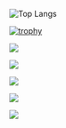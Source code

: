 
![Top Langs](https://github-readme-stats.vercel.app/api/top-langs/?username=Ametisto26&langs_count=7&layout=compact&theme=highcontrast&hide=css,html,javascript)

[![trophy](https://github-profile-trophy.vercel.app/?username=Ametisto26&theme=radical&column=7)](https://github.com/ryo-ma/github-profile-trophy)

![](http://github-profile-summary-cards.vercel.app/api/cards/profile-details?username=ametisto26&theme=shades_of_purple) 

![](http://github-profile-summary-cards.vercel.app/api/cards/repos-per-language?username=ametisto26&theme=shades_of_purple) 

![](http://github-profile-summary-cards.vercel.app/api/cards/most-commit-language?username=ametisto26&theme=shades_of_purple) 

![](http://github-profile-summary-cards.vercel.app/api/cards/stats?username=ametisto26&theme=shades_of_purple)

![](http://github-profile-summary-cards.vercel.app/api/cards/productive-time?username=ametisto26&theme=shades_of_purple&utcOffset=8) 

<!---
![Top Langs](https://github-readme-stats.vercel.app/api?username=Ametisto26&count_private=true&layout=compact&show_icons=true&theme=dark)


- 👋 Hi, I’m @ametisto26
- 👀 I’m interested in ...
- 🌱 I’m currently learning ...
- 💞️ I’m looking to collaborate on ...
- 📫 How to reach me ...

ametisto26/ametisto26 is a ✨ special ✨ repository because its `README.md` (this file) appears on your GitHub profile.
You can click the Preview link to take a look at your changes.
--->
